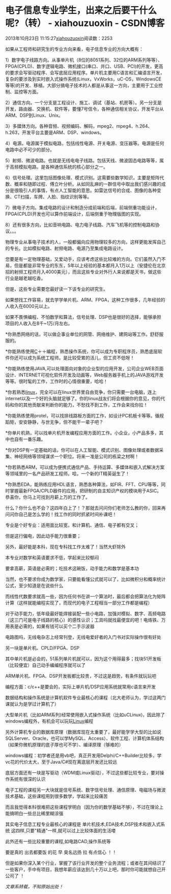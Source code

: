 # 电子信息专业学生，出来之后要干什么呢?（转） - xiahouzuoxin - CSDN博客





2013年10月23日 11:15:27[xiahouzuoxin](https://me.csdn.net/xiahouzuoxin)阅读数：2253









如果从工程师和研究生的专业方向来看，电子信息专业的方向大概有：


1）数字电子线路方向。从事单片机（8位的8051系列、32位的ARM系列等等）、FPGA(CPLD)、数字逻辑电路、微机接口(串口、并口、USB、PCI)的开发，更高的要求会写驱动程序、会写底层应用程序。单片机主要用C语言和汇编语言开发，复杂的要涉及到实时嵌入式操作系统(Linux，VxWorks，uC-OS，WindowsCE等等)的开发、移植。大部分搞电子技术的人都是从事这一方向，主要用于工业控制、监控等方面。


2）通信方向。一个分支是工程设计、施工、调试（基站、机房等）。另一分支是开发，路由器、交换机、软件等，要懂7号信令，各种通信相关协议，开发平台从ARM、DSP到Linux、Unix。


3）多媒体方向。各种音频、视频编码、解码，mpeg2、mpeg4、h.264、h.263，开发平台主要是ARM、DSP、windows。


4）电源。电源属于模拟电路，包括线性电源、开关电源、变压器等。电源是任何电路中必不可少的部分。


5）射频、微波电路。也就是无线电电子线路。包括天线、微波固态电路等等，属于高频模拟电路。是各种通信系统的核心部分之一。


6）信号处理。这里包括图像处理、模式识别。这需要些数学知识，主要是矩阵代数、概率和随即过程、傅立叶分析。从如同乱麻的一群信号中取出我们感兴趣的成分是很吸引人的事情，有点人工智能的意思。如雷达信号的合成、图像的各种变换、CT扫描，车牌、人脸、指纹识别等等。


7）微电子方向。集成电路的设计和制造分成前端和后端，前端侧重功能设计，FPGA(CPLD)开发也可以算作前端设计，后端侧重于物理版图的实现。


8）还有很多方向，比如音响电路、电力电子线路、汽车飞机等的控制电路和协议。。。


物理专业从事电子技术的人，一般都偏向应用物理较多的方向，这样更能发挥自己的专长。比如模拟电路、射频电路、电源乃至集成电路设计。


您要是有一定物理基础，又爱动手，应该考虑这些比较难的方向。它们虽然入门不易，但是都是非常专业的东东，5年以上经验的基本都月入1万以上（安捷伦在北京招的射频工程师月入4000美元），而且这些专业对外行人来说都是天书，做这些行业是越老越吃香。


但是，这些专业需要您最好读一下该专业的研究生。




如果想找工作容易，就去学学单片机、ARM、FPGA，这种工作很多，几年经验的人收入在6000元以上。


如果不畏惧编程、不怕数学和算法，信号处理、DSP也是很好的选择，能够承担项目的人收入在8千~1万/月左右。




*你熟悉网络的话，可以做企事业单位的网管、网络维护、建网站等工作。舒舒服服的。


*你能熟练使用[C](http://www.threeway.cc/)＋＋编程，熟悉操作系统，你可以成为专职程序员，熟悉底层软件你还可以成为系统工程师。是比较受累的活儿，但工资不低呀！


*你能熟练使用JAVA,可以处理面向对象的企业型的应用开发，公司企业WEB页面设计、INTERNET可视化软件开发及动画等，Web服务器手机上的JAVA游戏开发等等。很时髦的工作，工作时的心情很重要，哈哈！


*你若熟悉[linux](http://www.threeway.cc/)，完全可以在linux世界里自由竞争，你只需要一台电脑，连上internet以及一个好的头脑就足够了。你的linux战友们将会根据你的意见，你的代码和你的其他贡献来判断你的能力，不愁找不到工作，工作会来找你拉！


*你能熟练使用protel，可以找排线路板方面的工作，如设计PC机板卡等等。循规蹈矩，安安静静，与世无争，但不能干一辈子吧？


*你单片机熟，可以找单片机开发编程应用方面的工作。小企业，小产品多多，其中也自有一番乐趣。


*你对DSP有一定基础的话，你可以在人工智能、模式识别、图像处理或者数据采集、神经网络等领域谋求一个职位。将来一准是公司的栋梁之材啊！


*你若熟悉ARM，可以成为便携式通信产品、手持运算、多媒体和嵌入式解决方案等领域里的一名产品研发工程师。哈，一个新的IT精英诞生了！


*你熟悉EDA，能熟练应用HDL语言，熟悉各种算法，如FIR、FFT、CPU等等，同时掌握最新FPGA/CPLD器件的应用，把研制的自主知识产权的模块用于ASIC。恭喜你，你马上可找到月薪上万的工作了。




什么？你什么也不会？这四年白上了！？那就去问问你们老师怎么教的你，回来再问问你自己是怎么学的！找工作的同时抓紧时间补课吧！




专业是个好专业：适用面比较宽，和计算机、通信、电子都有交叉；


但是这行偏电，因此动手能力很重要；


另外，最好能是本科，现在专科找工作太难了！当然大虾除外


本专业对数学和英语要求不低，学起来比较郁闷


要拿高薪，英语是必需的；吃技术这碗饭，动手能力和数学是基本功


当然，也不要求你成为数学家，只要能看懂公式就可以了，比如微积分和概率统计公式，至少知道是在说些什么


而线性代数要求就高一些，因为任何书在讲一个算法时，最后都会把算法化为矩阵计算（这样就能编程实现了，而现代的电子工程相当一部分工作都是编程）


对于动手能力，低年级最好能焊接装配一些小电路，加强对模拟、数字、高频电路（这三门可是电子线路的核心）的感性认识；工具吗就找最便宜的吧！电烙铁、万用表是必需的，如果有钱可以买个二手示波器


电路图吗，无线电杂志上经常刊登，无线电爱好者的入门书对实际操作很有好处


另一块是单片机、CPLD/FPGA、DSP


其中单片机是必会的，51系列单片机就可以，因为这个用得最多；找块51开发板（比较便宜）自己动手编编程序就可以了


ARM单片机、FPGA、DSP开发板都比较贵，不过这是趋势，有条件就玩玩吧


编程方面：c/c++是要会的，实际上单片机/DSP应用系统就常用c语言来开发


数据结构和操作系统是计算机软件专业最核心的课程（北大老师认为，学过这两门课就认为是学过计算机了）


大型单片机（比如ARM系列)经常使用嵌入式操作系统（比如uCLinux)，因此除了windows编程外，有机会可以玩玩[Linux](http://www.threeway.cc/)编程


另外计算机专业的数据库原理（数据库现在太重要了，最好能学学大型的比如说SQLServer、Oracle，也可以学MySQL、Access）、软件工程、计算机体系结构（如果你微机原理的底子厚也可不学）、编译原理（够难的）


windows编程：初学者还是用vb吧，真正开发用Delphi/C++Builder比较多，学vc花的代价太大，至于Java/C#现在离底层开发还比较远


底层方面还有一块是写驱动（WDM或Linux驱动），不过这些都比较专业，要对操作系统有很深的认识


电子工程的课程另一大块就是信号系统、数字信号处理、通信原理、电磁场与微波技术基础，这些课程用到很多数学，学起来比较痛苦


而且我觉得本科很难把这些课程学明白（因为你的数学基础不够），不过在理论上能搞明白一些总比稀里糊涂强






其实电子信息工程专业最核心的课程是 单片机技术,EDA技术,DSP技术和嵌入式系统 这四样,只要"精通"一样,就可以过上比较体面的生活喽


此外还有一些比较重要的课程,如电路CAD,操作系统等


要是真的 出去都要饭 的花 早 臭名远扬 拉 有点信心 ！！






但是如果你深入某个行业，掌握了该行业开发的整个业务流程；或者在其间结识了一些客户，手中有项目，我想年薪应该达到几十万以上吧，那时你可能就想自己开公司了 ！




*文章系转载，不知原始出处！*



